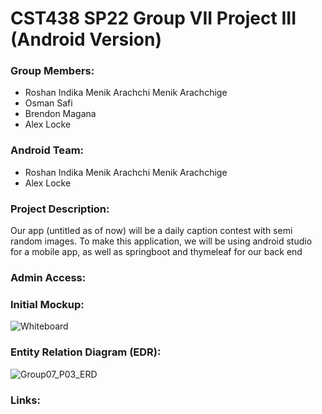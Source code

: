 # CST438 SP22 Group VII Project III (Android Version)

### Group Members:
- Roshan Indika Menik Arachchi Menik Arachchige
- Osman Safi
- Brendon Magana
- Alex Locke

### Android Team:
- Roshan Indika Menik Arachchi Menik Arachchige
- Alex Locke

### Project Description:
Our app (untitled as of now) will be a daily caption contest with semi random images.
To make this application, we will be using android studio for a mobile app, as well as springboot and thymeleaf for our back end

### Admin Access:<br>

### Initial Mockup:
![Whiteboard](https://user-images.githubusercontent.com/61339429/164384777-c2897b50-f877-4fe3-b91a-e5502e11e383.png)


### Entity Relation Diagram (EDR):
![Group07_P03_ERD](https://user-images.githubusercontent.com/61339429/164118344-69ded39c-c1cb-422c-b1f0-ed7bb4a9669f.jpeg)


### Links:
